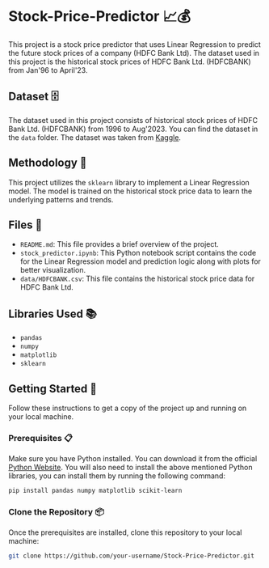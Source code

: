 # Stock-Price-Predictor 📈💰

This project is a stock price predictor that uses Linear Regression to predict the future stock prices of a company (HDFC Bank Ltd). The dataset used in this project is the historical stock prices of HDFC Bank Ltd. (HDFCBANK) from Jan'96 to April'23.

## Dataset 🗄️

The dataset used in this project consists of historical stock prices of HDFC Bank Ltd. (HDFCBANK) from 1996 to Aug'2023. You can find the dataset in the `data` folder. The dataset was taken from <a href="https://www.kaggle.com/datasets/gianetan/hdfc-bank-stock-market-data-jan-96july-22" target="_blank">Kaggle</a>.

## Methodology 🧮

This project utilizes the `sklearn` library to implement a Linear Regression model. The model is trained on the historical stock price data to learn the underlying patterns and trends.

## Files 📁

- `README.md`: This file provides a brief overview of the project.
- `stock_predictor.ipynb`: This Python notebook script contains the code for the Linear Regression model and prediction logic along with plots for better visualization.
- `data/HDFCBANK.csv`: This file contains the historical stock price data for HDFC Bank Ltd.

## Libraries Used 📚

- `pandas`
- `numpy`
- `matplotlib`
- `sklearn`

## Getting Started 🚀

Follow these instructions to get a copy of the project up and running on your local machine.

### Prerequisites 📋

Make sure you have Python installed. You can download it from the official <a href="https://www.python.org/downloads/" target="_blank">Python Website</a>. You will also need to install the above mentioned Python libraries, you can install them by running the following command:

```bash
pip install pandas numpy matplotlib scikit-learn
```

### Clone the Repository 📦

Once the prerequisites are installed, clone this repository to your local machine:

```bash
git clone https://github.com/your-username/Stock-Price-Predictor.git
```
